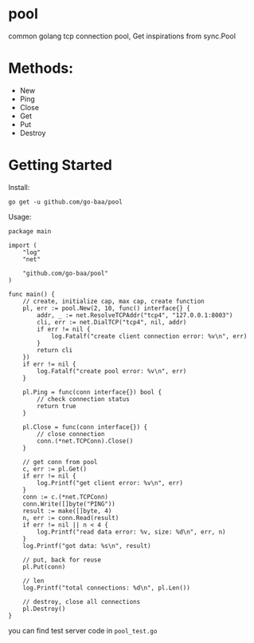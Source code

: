 # pool

common golang tcp connection pool, Get inspirations from sync.Pool

# Methods:

* New
* Ping
* Close
* Get
* Put
* Destroy

# Getting Started

Install:

```
go get -u github.com/go-baa/pool
```


Usage:

```
package main

import (
	"log"
	"net"

	"github.com/go-baa/pool"
)

func main() {
	// create, initialize cap, max cap, create function
	pl, err := pool.New(2, 10, func() interface{} {
		addr, _ := net.ResolveTCPAddr("tcp4", "127.0.0.1:8003")
		cli, err := net.DialTCP("tcp4", nil, addr)
		if err != nil {
			log.Fatalf("create client connection error: %v\n", err)
		}
		return cli
	})
	if err != nil {
		log.Fatalf("create pool error: %v\n", err)
	}

	pl.Ping = func(conn interface{}) bool {
		// check connection status
		return true
	}

	pl.Close = func(conn interface{}) {
		// close connection
		conn.(*net.TCPConn).Close()
	}

	// get conn from pool
	c, err := pl.Get()
	if err != nil {
		log.Printf("get client error: %v\n", err)
	}
	conn := c.(*net.TCPConn)
	conn.Write([]byte("PING"))
	result := make([]byte, 4)
	n, err := conn.Read(result)
	if err != nil || n < 4 {
		log.Printf("read data error: %v, size: %d\n", err, n)
	}
	log.Printf("got data: %s\n", result)

	// put, back for reuse
	pl.Put(conn)

	// len
	log.Printf("total connections: %d\n", pl.Len())

	// destroy, close all connections
	pl.Destroy()
}
```

you can find test server code in `pool_test.go`
